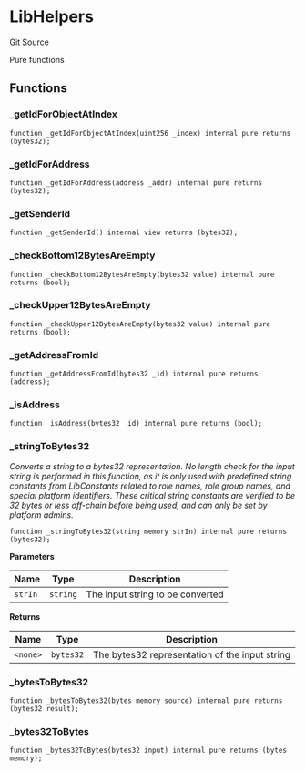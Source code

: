 # LibHelpers
[Git Source](https://github.com/nayms/contracts-v3/blob/08976c385ed293c18988aa46a13c47179dbb0a28/src/libs/LibHelpers.sol)

Pure functions


## Functions
### _getIdForObjectAtIndex


```solidity
function _getIdForObjectAtIndex(uint256 _index) internal pure returns (bytes32);
```

### _getIdForAddress


```solidity
function _getIdForAddress(address _addr) internal pure returns (bytes32);
```

### _getSenderId


```solidity
function _getSenderId() internal view returns (bytes32);
```

### _checkBottom12BytesAreEmpty


```solidity
function _checkBottom12BytesAreEmpty(bytes32 value) internal pure returns (bool);
```

### _checkUpper12BytesAreEmpty


```solidity
function _checkUpper12BytesAreEmpty(bytes32 value) internal pure returns (bool);
```

### _getAddressFromId


```solidity
function _getAddressFromId(bytes32 _id) internal pure returns (address);
```

### _isAddress


```solidity
function _isAddress(bytes32 _id) internal pure returns (bool);
```

### _stringToBytes32

*Converts a string to a bytes32 representation.
No length check for the input string is performed in this function, as it is only
used with predefined string constants from LibConstants related to role names,
role group names, and special platform identifiers.
These critical string constants are verified to be 32 bytes or less off-chain
before being used, and can only be set by platform admins.*


```solidity
function _stringToBytes32(string memory strIn) internal pure returns (bytes32);
```
**Parameters**

|Name|Type|Description|
|----|----|-----------|
|`strIn`|`string`|The input string to be converted|

**Returns**

|Name|Type|Description|
|----|----|-----------|
|`<none>`|`bytes32`|The bytes32 representation of the input string|


### _bytesToBytes32


```solidity
function _bytesToBytes32(bytes memory source) internal pure returns (bytes32 result);
```

### _bytes32ToBytes


```solidity
function _bytes32ToBytes(bytes32 input) internal pure returns (bytes memory);
```

